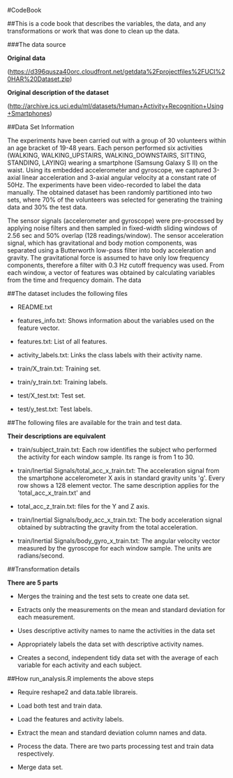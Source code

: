 #CodeBook

##This is a code book that describes the variables, the data, and any transformations or work that was done to clean up the data.

###The data source

 **Original data**

(https://d396qusza40orc.cloudfront.net/getdata%2Fprojectfiles%2FUCI%20HAR%20Dataset.zip)
   
**Original description of the dataset**

(http://archive.ics.uci.edu/ml/datasets/Human+Activity+Recognition+Using+Smartphones)

##Data Set Information

The experiments have been carried out with a group of 30 volunteers within an age bracket of 19-48 years. Each person performed six activities (WALKING, WALKING_UPSTAIRS, WALKING_DOWNSTAIRS, SITTING, STANDING, LAYING) wearing a smartphone (Samsung Galaxy S II) on the waist. Using its embedded accelerometer and gyroscope, we captured 3-axial linear acceleration and 3-axial angular velocity at a constant rate of 50Hz. The experiments have been video-recorded to label the data manually. The obtained dataset has been randomly partitioned into two sets, where 70% of the volunteers was selected for generating the training data and 30% the test data.

The sensor signals (accelerometer and gyroscope) were pre-processed by applying noise filters and then sampled in fixed-width sliding windows of 2.56 sec and 50% overlap (128 readings/window). The sensor acceleration signal, which has gravitational and body motion components, was separated using a Butterworth low-pass filter into body acceleration and gravity. The gravitational force is assumed to have only low frequency components, therefore a filter with 0.3 Hz cutoff frequency was used. From each window, a vector of features was obtained by calculating variables from the time and frequency domain.
The data

##The dataset includes the following files

* README.txt

* features_info.txt: Shows information about the variables used on the feature vector.

* features.txt: List of all features.

* activity_labels.txt: Links the class labels with their activity name.

* train/X_train.txt: Training set.

* train/y_train.txt: Training labels.

* test/X_test.txt: Test set.

* test/y_test.txt: Test labels.

##The following files are available for the train and test data.

**Their descriptions are equivalent**

* train/subject_train.txt: Each row identifies the subject who performed the activity for each window sample. Its range is from 1 to 30.

* train/Inertial Signals/total_acc_x_train.txt: The acceleration signal from the smartphone accelerometer X axis in standard gravity units 'g'. Every row shows a 128 element vector. The same description applies for the 'total_acc_x_train.txt' and

* total_acc_z_train.txt: files for the Y and Z axis.

* train/Inertial Signals/body_acc_x_train.txt: The body acceleration signal obtained by subtracting the gravity from the total acceleration.

* train/Inertial Signals/body_gyro_x_train.txt: The angular velocity vector measured by the gyroscope for each window sample. The units are radians/second.

##Transformation details

**There are 5 parts**

* Merges the training and the test sets to create one data set.

* Extracts only the measurements on the mean and standard deviation for each measurement.

* Uses descriptive activity names to name the activities in the data set

* Appropriately labels the data set with descriptive activity names.
  
* Creates a second, independent tidy data set with the average of each variable for each activity and each subject.

##How run_analysis.R implements the above steps

* Require reshape2 and data.table librareis.

* Load both test and train data.

* Load the features and activity labels.

* Extract the mean and standard deviation column names and data.

* Process the data. There are two parts processing test and train data respectively.

* Merge data set.